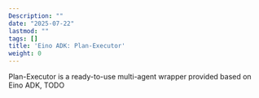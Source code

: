```yaml
---
Description: ""
date: "2025-07-22"
lastmod: ""
tags: []
title: 'Eino ADK: Plan-Executor'
weight: 0
---
```


Plan-Executor is a ready-to-use multi-agent wrapper provided based on Eino ADK, TODO